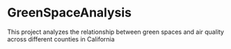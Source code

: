 # GreenSpaceAnalysis
This project analyzes the relationship between green spaces and air quality across different counties in California
